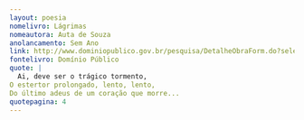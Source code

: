 ```yaml
---
layout: poesia
nomelivro: Lágrimas
nomeautora: Auta de Souza
anolancamento: Sem Ano
link: http://www.dominiopublico.gov.br/pesquisa/DetalheObraForm.do?select_action=&co_obra=81778
fontelivro: Domínio Público
quote: |
  Ai, deve ser o trágico tormento,
O estertor prolongado, lento, lento,
Do último adeus de um coração que morre...
quotepagina: 4
---
```

